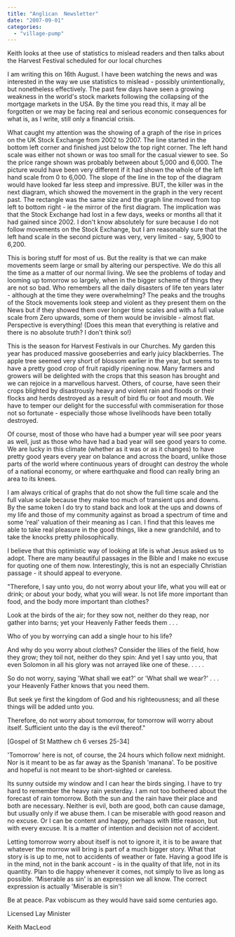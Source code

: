 ```yaml
---
title: "Anglican  Newsletter"
date: "2007-09-01"
categories: 
  - "village-pump"
---
```


Keith looks at thee use of statistics to mislead readers and then talks about the Harvest Festival scheduled for our local churches

I am writing this on 16th August. I have been watching the news and was interested in the way we use statistics to mislead - possibly unintentionally, but nonetheless effectively. The past few days have seen a growing weakness in the world's stock markets following the collapsing of the mortgage markets in the USA. By the time you read this, it may all be forgotten or we may be facing real and serious economic consequences for what is, as I write, still only a financial crisis.

What caught my attention was the showing of a graph of the rise in prices on the UK Stock Exchange from 2002 to 2007. The line started in the bottom left corner and finished just below the top right corner. The left hand scale was either not shown or was too small for the casual viewer to see. So the price range shown was probably between about 5,000 and 6,000. The picture would have been very different if it had shown the whole of the left hand scale from 0 to 6,000. The slope of the line in the top of the diagram would have looked far less steep and impressive. BUT, the killer was in the next diagram, which showed the movement in the graph in the very recent past. The rectangle was the same size and the graph line moved from top left to bottom right - ie the mirror of the first diagram. The implication was that the Stock Exchange had lost in a few days, weeks or months all that it had gained since 2002. I don't know absolutely for sure because I do not follow movements on the Stock Exchange, but I am reasonably sure that the left hand scale in the second picture was very, very limited - say, 5,900 to 6,200.

This is boring stuff for most of us. But the reality is that we can make movements seem large or small by altering our perspective. We do this all the time as a matter of our normal living. We see the problems of today and looming up tomorrow so largely, when in the bigger scheme of things they are not so bad. Who remembers all the daily disasters of life ten years later - although at the time they were overwhelming? The peaks and the troughs of the Stock movements look steep and violent as they present them on the News but if they showed them over longer time scales and with a full value scale from Zero upwards, some of them would be invisible - almost flat. Perspective is everything! (Does this mean that everything is relative and there is no absolute truth? I don't think so!)

This is the season for Harvest Festivals in our Churches. My garden this year has produced massive gooseberries and early juicy blackberries. The apple tree seemed very short of blossom earlier in the year, but seems to have a pretty good crop of fruit rapidly ripening now. Many farmers and growers will be delighted with the crops that this season has brought and we can rejoice in a marvellous harvest. Others, of course, have seen their crops blighted by disastrously heavy and violent rain and floods or their flocks and herds destroyed as a result of bird flu or foot and mouth. We have to temper our delight for the successful with commiseration for those not so fortunate - especially those whose livelihoods have been totally destroyed.

Of course, most of those who have had a bumper year will see poor years as well, just as those who have had a bad year will see good years to come. We are lucky in this climate (whether as it was or as it changes) to have pretty good years every year on balance and across the board, unlike those parts of the world where continuous years of drought can destroy the whole of a national economy, or where earthquake and flood can really bring an area to its knees.

I am always critical of graphs that do not show the full time scale and the full value scale because they make too much of transient ups and downs. By the same token I do try to stand back and look at the ups and downs of my life and those of my community against as broad a spectrum of time and some 'real' valuation of their meaning as I can. I find that this leaves me able to take real pleasure in the good things, like a new grandchild, and to take the knocks pretty philosophically.

I believe that this optimistic way of looking at life is what Jesus asked us to adopt. There are many beautiful passages in the Bible and I make no excuse for quoting one of them now. Interestingly, this is not an especially Christian passage - it should appeal to everyone.

"Therefore, I say unto you, do not worry about your life, what you will eat or drink; or about your body, what you will wear. Is not life more important than food, and the body more important than clothes?

Look at the birds of the air; for they sow not, neither do they reap, nor gather into barns; yet your Heavenly Father feeds them . . .

Who of you by worrying can add a single hour to his life?

And why do you worry about clothes? Consider the lilies of the field, how they grow; they toil not, neither do they spin: And yet I say unto you, that even Solomon in all his glory was not arrayed like one of these. . . . .

So do not worry, saying 'What shall we eat?' or 'What shall we wear?' . . . your Heavenly Father knows that you need them.

But seek ye first the kingdom of God and his righteousness; and all these things will be added unto you.

Therefore, do not worry about tomorrow, for tomorrow will worry about itself. Sufficient unto the day is the evil thereof."

\[Gospel of St Matthew ch 6 verses 25-34\]

'Tomorrow' here is not, of course, the 24 hours which follow next midnight. Nor is it meant to be as far away as the Spanish 'manana'. To be positive and hopeful is not meant to be short-sighted or careless.

Its sunny outside my window and I can hear the birds singing. I have to try hard to remember the heavy rain yesterday. I am not too bothered about the forecast of rain tomorrow. Both the sun and the rain have their place and both are necessary. Neither is evil, both are good, both can cause damage, but usually only if we abuse them. I can be miserable with good reason and no excuse. Or I can be content and happy, perhaps with little reason, but with every excuse. It is a matter of intention and decision not of accident.

Letting tomorrow worry about itself is not to ignore it, it is to be aware that whatever the morrow will bring is part of a much bigger story. What that story is is up to me, not to accidents of weather or fate. Having a good life is in the mind, not in the bank account - is in the quality of that life, not in its quantity. Plan to die happy whenever it comes, not simply to live as long as possible. 'Miserable as sin' is an expression we all know. The correct expression is actually 'Miserable is sin'!

Be at peace. Pax vobiscum as they would have said some centuries ago.

Licensed Lay Minister

Keith MacLeod
